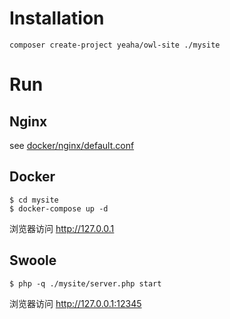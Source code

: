 # Installation

```
composer create-project yeaha/owl-site ./mysite
```

# Run

## Nginx

see [docker/nginx/default.conf](./docker/nginx/default.conf)

## Docker

```
$ cd mysite
$ docker-compose up -d
```

浏览器访问 http://127.0.0.1

## Swoole

```
$ php -q ./mysite/server.php start
```

浏览器访问 http://127.0.0.1:12345
